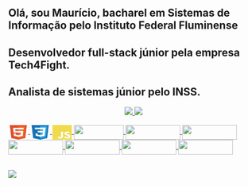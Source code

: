 ## Olá, sou Maurício, bacharel em Sistemas de Informação pelo Instituto Federal Fluminense
## Desenvolvedor full-stack júnior pela empresa Tech4Fight.
## Analista de sistemas júnior pelo INSS.

<div align="center">
  <a href="https://github.com/mauriciorimes">
  <img height="180em" src="https://github-readme-stats.vercel.app/api?username=mauriciorimes&show_icons=true&theme=dracula&include_all_commits=true&count_private=true"/>
  <img height="180em" src="https://github-readme-stats.vercel.app/api/top-langs/?username=mauriciorimes&layout=compact&langs_count=7&theme=dracula"/>
</div>

<div style="display: inline_block"><br>  
  <img align="center" height="30" width="40" src="https://raw.githubusercontent.com/devicons/devicon/master/icons/html5/html5-original.svg">
  <img align="center" height="30" width="40" src="https://raw.githubusercontent.com/devicons/devicon/master/icons/css3/css3-original.svg">
  <img align="center" height="30" width="40" src="https://raw.githubusercontent.com/devicons/devicon/master/icons/javascript/javascript-plain.svg">
  <img align="center" height="30" width="100" src="https://img.shields.io/badge/TypeScript-007ACC?style=for-the-badge&logo=typescript&logoColor=white">
  <img align="center" height="30" width="110" src="https://img.shields.io/badge/React-20232A?style=for-the-badge&logo=react&logoColor=61DAFB">
  <img align="center" height="30" width="110" src="https://img.shields.io/badge/React_Native-20232A?style=for-the-badge&logo=react&logoColor=61DAFB">  
  <img align="center" height="30" width="110" src="https://img.shields.io/badge/Node.js-43853D?style=for-the-badge&logo=node.js&logoColor=white">  
  <img align="center" height="30" width="110" src="https://img.shields.io/badge/MySQL-005C84?style=for-the-badge&logo=mysql&logoColor=white">  
  <img align="center" height="30" width="110" src="https://img.shields.io/badge/Jest-323330?style=for-the-badge&logo=Jest&logoColor=white">  
  <img align="center" height="30" width="110" src="https://cdn.jsdelivr.net/gh/devicons/devicon/icons/firebase/firebase-plain-wordmark.svg">  
</div>
<br>

<a href="https://www.linkedin.com/in/maur%C3%ADcio-rimes-4579701a7/" target="_blank"><img src="https://img.shields.io/badge/-LinkedIn-%230077B5?style=for-the-badge&logo=linkedin&logoColor=white" target="_blank"></a>
